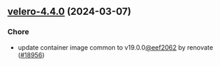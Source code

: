 

## [velero-4.4.0](https://github.com/truecharts/charts/compare/velero-4.3.0...velero-4.4.0) (2024-03-07)

### Chore



- update container image common to v19.0.0[@eef2062](https://github.com/eef2062) by renovate ([#18956](https://github.com/truecharts/charts/issues/18956))